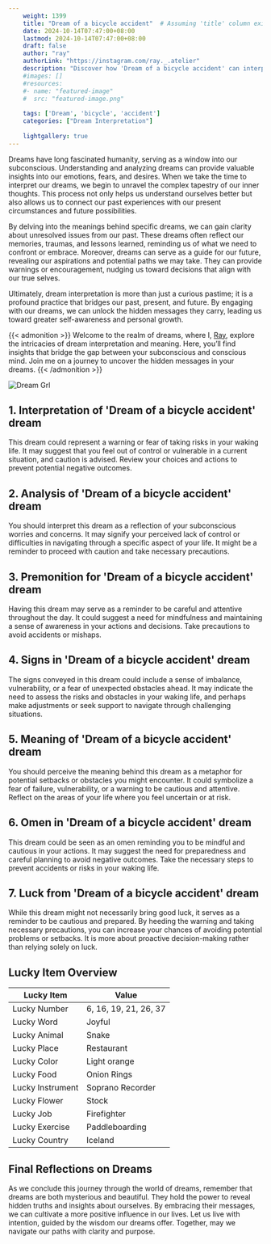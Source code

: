 ```yaml
---
    weight: 1399
    title: "Dream of a bicycle accident"  # Assuming 'title' column exists
    date: 2024-10-14T07:47:00+08:00
    lastmod: 2024-10-14T07:47:00+08:00
    draft: false
    author: "ray"
    authorLink: "https://instagram.com/ray._.atelier"
    description: "Discover how 'Dream of a bicycle accident' can interpret your future and uncover its significant meanings in your life."
    #images: []
    #resources:
    #- name: "featured-image"
    #  src: "featured-image.png"
    
    tags: ['Dream', 'bicycle', 'accident']
    categories: ["Dream Interpretation"]
    
    lightgallery: true
---
```

    
Dreams have long fascinated humanity, serving as a window into our subconscious. Understanding and analyzing dreams can provide valuable insights into our emotions, fears, and desires. When we take the time to interpret our dreams, we begin to unravel the complex tapestry of our inner thoughts. This process not only helps us understand ourselves better but also allows us to connect our past experiences with our present circumstances and future possibilities.

By delving into the meanings behind specific dreams, we can gain clarity about unresolved issues from our past. These dreams often reflect our memories, traumas, and lessons learned, reminding us of what we need to confront or embrace. Moreover, dreams can serve as a guide for our future, revealing our aspirations and potential paths we may take. They can provide warnings or encouragement, nudging us toward decisions that align with our true selves.

Ultimately, dream interpretation is more than just a curious pastime; it is a profound practice that bridges our past, present, and future. By engaging with our dreams, we can unlock the hidden messages they carry, leading us toward greater self-awareness and personal growth.

{{< admonition >}}
Welcome to the realm of dreams, where I, [Ray](https://instagram.com/ray._.atelier), explore the intricacies of dream interpretation and meaning. Here, you’ll find insights that bridge the gap between your subconscious and conscious mind. Join me on a journey to uncover the hidden messages in your dreams.
{{< /admonition >}}

![Dream Grl](https://cdn.pixabay.com/photo/2017/11/02/03/35/gothic-2910057_1280.jpg "Dream Grl")

## 1. Interpretation of 'Dream of a bicycle accident' dream
 This dream could represent a warning or fear of taking risks in your waking life. It may suggest that you feel out of control or vulnerable in a current situation, and caution is advised. Review your choices and actions to prevent potential negative outcomes.

## 2. Analysis of 'Dream of a bicycle accident' dream
 You should interpret this dream as a reflection of your subconscious worries and concerns. It may signify your perceived lack of control or difficulties in navigating through a specific aspect of your life. It might be a reminder to proceed with caution and take necessary precautions.

## 3. Premonition for 'Dream of a bicycle accident' dream
 Having this dream may serve as a reminder to be careful and attentive throughout the day. It could suggest a need for mindfulness and maintaining a sense of awareness in your actions and decisions. Take precautions to avoid accidents or mishaps.

## 4. Signs in 'Dream of a bicycle accident' dream
 The signs conveyed in this dream could include a sense of imbalance, vulnerability, or a fear of unexpected obstacles ahead. It may indicate the need to assess the risks and obstacles in your waking life, and perhaps make adjustments or seek support to navigate through challenging situations.

## 5. Meaning of 'Dream of a bicycle accident' dream
 You should perceive the meaning behind this dream as a metaphor for potential setbacks or obstacles you might encounter. It could symbolize a fear of failure, vulnerability, or a warning to be cautious and attentive. Reflect on the areas of your life where you feel uncertain or at risk.

## 6. Omen in 'Dream of a bicycle accident' dream
 This dream could be seen as an omen reminding you to be mindful and cautious in your actions. It may suggest the need for preparedness and careful planning to avoid negative outcomes. Take the necessary steps to prevent accidents or risks in your waking life.

## 7. Luck from 'Dream of a bicycle accident' dream
 While this dream might not necessarily bring good luck, it serves as a reminder to be cautious and prepared. By heeding the warning and taking necessary precautions, you can increase your chances of avoiding potential problems or setbacks. It is more about proactive decision-making rather than relying solely on luck.

## Lucky Item Overview
| Lucky Item          | Value              |
|---------------|--------------------|
| Lucky Number        | 6, 16, 19, 21, 26, 37  |
| Lucky Word          | Joyful |
| Lucky Animal        | Snake |
| Lucky Place         | Restaurant     |
| Lucky Color         | Light orange     |
| Lucky Food          | Onion Rings      |
| Lucky Instrument    | Soprano Recorder |
| Lucky Flower        | Stock    |
| Lucky Job           | Firefighter       |
| Lucky Exercise      | Paddleboarding  |
| Lucky Country       | Iceland    |


##  Final Reflections on Dreams

As we conclude this journey through the world of dreams, remember that dreams are both mysterious and beautiful. They hold the power to reveal hidden truths and insights about ourselves. By embracing their messages, we can cultivate a more positive influence in our lives. Let us live with intention, guided by the wisdom our dreams offer. Together, may we navigate our paths with clarity and purpose.
